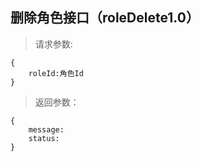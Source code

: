 删除角色接口（roleDelete1.0）
-----------------------------
>请求参数:

    {
        roleId:角色Id
    }

>返回参数：

	{
	    message:
        status:
	}
